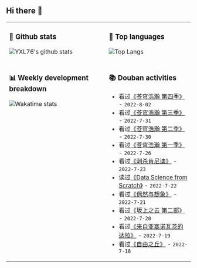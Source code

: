 ## Hi there 👋

<table>
<tr>
<td valign="top" width="54%">

### 🔭 Github stats

![YXL76's github stats](https://github-readme-stats.yxl76.vercel.app/api?username=YXL76&count_private=true&show_icons=true&include_all_commits=true&theme=prussian&line_height=28&disable_animations=true)

</td>

<td valign="top" width="46%">

### 🌱 Top languages

![Top Langs](https://github-readme-stats.yxl76.vercel.app/api/top-langs/?username=YXL76&layout=compact&theme=prussian&langs_count=8&hide=HTML,CSS,SCSS,Tex)

</td>
</tr>
<tr>
<td valign="top" width="54%">

### 📊 Weekly development breakdown

![Wakatime stats](https://github-readme-stats.yxl76.vercel.app/api/wakatime?username=YXL76&layout=compact&theme=prussian)

</td>
<td valign="top" width="46%">

### 📚 Douban activities

- 看过[《苍穹浩瀚 第四季》](http://movie.douban.com/subject/30234319/) - `2022-8-02`
- 看过[《苍穹浩瀚 第三季》](http://movie.douban.com/subject/27025029/) - `2022-7-31`
- 看过[《苍穹浩瀚 第二季》](http://movie.douban.com/subject/26675245/) - `2022-7-30`
- 看过[《苍穹浩瀚 第一季》](http://movie.douban.com/subject/25926851/) - `2022-7-26`
- 看过[《刺杀肯尼迪》](http://movie.douban.com/subject/1292230/) - `2022-7-23`
- 读过[《Data Science from Scratch》](https://book.douban.com/subject/26364377/) - `2022-7-22`
- 看过[《偶然与想象》](http://movie.douban.com/subject/35360296/) - `2022-7-21`
- 看过[《坂上之云 第二部》](http://movie.douban.com/subject/4728553/) - `2022-7-20`
- 看过[《来自亚塞诺瓦茨的达拉》](http://movie.douban.com/subject/34967012/) - `2022-7-19`
- 看过[《自由之丘》](http://movie.douban.com/subject/10796578/) - `2022-7-18`

</td>
</tr>
</table>

<!--
**YXL76/YXL76** is a ✨ _special_ ✨ repository because its `README.md` (this file) appears on your GitHub profile.

Here are some ideas to get you started:

- 🔭 I’m currently working on ...
- 🌱 I’m currently learning ...
- 👯 I’m looking to collaborate on ...
- 🤔 I’m looking for help with ...
- 💬 Ask me about ...
- 📫 How to reach me: ...
- 😄 Pronouns: ...
- ⚡ Fun fact: ...
-->

